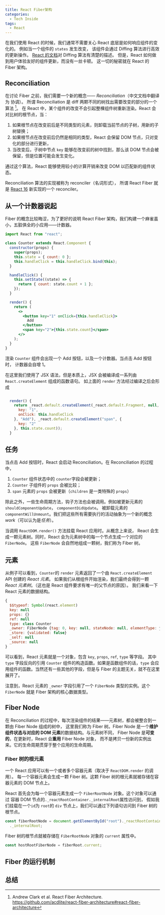 ```yaml
---
title: React Fiber架构
categories:
  - Tech Inside
tags:
  - React
---
```


在我们使用 React 的时候，我们通常不需要关心 React 底层是如何响应组件的变化的。
例如当一个组件的 `states` 发生改变，
该组件会通过 Diffing 算法进行高效的更新操作。
[React 的文档](https://zh-hans.reactjs.org/docs/reconciliation.html#the-diffing-algorithm)对 Diffing 算法有清楚的描述。
但是，React 如何做到用户体验友好的组件更新，而没有一丝卡顿。
这一切的秘密就在 React 的 Fiber 架构。

<!--more-->

## Reconciliation

在讨论 Fiber 之前，我们需要一个新的概念—— _Reconciliation_（中文文档中翻译为 协调）。
所谓 Reconciliation 是 diff 两颗不同的树找出需要改变的部分的一个算法 [^rfa]。
在 React 中，某个组件的改变不会引起整棵组件树重新渲染。React 会对比树的根节点，当：

1. 如果根节点在改变前后是不同类型的元素，则卸载当前节点的子树，用新的子树替换；
2. 如果根节点在改变前后仍然是相同的类型，React 会保留 DOM 节点，只对变化的部分进行更新，
3. 当改变后，子树中节点 `key` 能够在改变前的树中找到，那么该 DOM 节点会被保留，但是位置可能会发生变化。

通过这个算法，React 能够使用较小的计算开销来改变 DOM 以匹配新的组件状态。

Reconciliation 算法的实现被称为 reconciler（名词形式），
所谓 React Fiber 就是 [React 16](https://zh-hans.reactjs.org/blog/2017/09/26/react-v16.0.html)
新实现的一个 reconciler。

## 从一个计数器说起

Fiber 的概念比较晦涩，为了更好的说明 React Fiber 架构，我们构建一个麻雀虽小，五脏俱全的小应用——计数器。

```jsx
import React from "react";

class Counter extends React.Component {
  constructor(props) {
    super(props);
    this.state = { count: 0 };
    this.handleClick = this.handleClick.bind(this);
  }

  handleClick() {
    this.setState((state) => {
      return { count: state.count + 1 };
    });
  }

  render() {
    return (
      <>
        <button key="1" onClick={this.handleClick}>
          Add
        </button>
        <span key="2">{this.state.count}</span>
      </>
    );
  }
}
```

渲染 `Counter` 组件会出现一个 Add 按钮，以及一个计数器。当点击 Add 按钮时，
计数器会自增 1。

在这里我们使用了 JSX 语法，但是本质上，JSX 会被编译成一系列由 `React.createElement` 组成的函数语句。
如上面的 `render` 方法经过编译之后会形成

```javascript

  render() {
    return _react.default.createElement(_react.default.Fragment, null, _react.default.createElement("button", {
      key: "1",
      onClick: this.handleClick
    }, "Add"), _react.default.createElement("span", {
      key: "2"
    }, this.state.count));
  }

```

## 任务

当点击 Add 按钮时，React 会启动 Reconciliation。在 Reconciliation 的过程中，

1. `Counter` 组件状态中的 `counter`字段会被更新；
2. `Counter` 子组件的 `props` 会被比较；
3. `span` 元素的 `props` 会被更新（`children` 是一类特殊的 `props`）

除此之外，一些生命周期方法，钩子方法也会被调用。例如被更新元素的 `shouldComponentUpdate`， `componentDidUpdate`。
被卸载元素的 `componentWillUnmount`。我们把这些所有需要执行的活动抽象为一个新的概念 _work_（可以认为是*任务*）。

当调用 `ReactDOM.render()` 方法挂载 React 应用时。从概念上来说，
React 会生成一颗元素树。同时，React 会为元素树中的每一个节点生成一个对应的 `FiberNode`。
这些 `FiberNode` 会自然地组成一颗树，我们称为 Fiber 树。

## 元素

从例子可以看到，`Counter`的 `render` 元素返回了一个由 `React.createElement` API 创建的 _React 元素_。
如果我们从根组件开始渲染，我们最终会得到一颗 _React 元素树_。（这也是 React 组件要求有唯一的父节点的原因）。
我们来看一下 React 元素的数据结构。

```javascript
{
  $$typeof: Symbol(react.element)
  key: null
  props: {}
  ref: null
  type: class Counter
  _owner: FiberNode {tag: 0, key: null, stateNode: null, elementType: ƒ, type: ƒ, …}
  _store: {validated: false}
  _self: null
  _source: null
}
```

可以看到，React 元素就是一个对象，包含 `key`, `props`, `ref`, `type` 等字段。
其中 `type` 字段反向的引用 `Counter` 组件的构造函数。如果是函数组件的话，`type`
会应用组件的函数。当然还有一些其他的字段，但是与 Fiber 的主题无关，就不在这里展开了。

注意到，React 元素的 `_owner` 字段引用了一个 `FiberNode` 类型的实例。这个 `FiberNode`
就是 Fiber 架构的核心数据类型。

## Fiber Node

在 Reconciliation 的过程中，每次渲染组件的结果——元素树，都会被整合到一颗由 Fiber Node 组成的树中，
这里我们称为 Fiber 树。Fiber Node 是一个**维护组件状态与对应的 DOM 元素**的数据结构。与元素树不同，
Fiber Node 是**可变的**，在更新时，React 会**重用** Fiber Node 对象，
而不是拷贝一份新的实例出来。它的生命周期贯穿于整个应用的生命周期。

### Fiber 树的根元素

一个 React 应用可以有一个或者多个容器元素（取决于 `ReactDOM.render` 的调用）。
每一个容器元素会生成一颗 Fiber 树。这颗 Fiber 树的根元素就被存储在容器元素的 DOM 节点上。

React 首先会为每一个容器元素生成一个 `FiberRootNode` 对象。这个对象可以通过
容器 DOM 节点的`._reactRootContainer._internalRoot`属性访问到，
假如我们挂载在一个`id`为 `root`的 `div` 节点上，我们可以通过下列语句访问到 Fiber 树的根节点。

```javascript
const fiberRootNode = document.getElementById("root")._reactRootContainer
  ._internalRoot;
```

Fiber 树的根节点就被存储在 `FiberRootNode` 对象的 `current` 属性中。

```javascript
const hostRootFiberNode = fiberRoot.current;
```

## Fiber 的运行机制

## 总结

[^rfa]: Andrew Clark et al. React Fiber Architecture. https://github.com/acdlite/react-fiber-architecture#react-fiber-architecture
[^in-depth]: Max Koretskyi. Inside Fiber: in-depth overview of the new reconciliation algorithm in React. https://indepth.dev/inside-fiber-in-depth-overview-of-the-new-reconciliation-algorithm-in-react/
